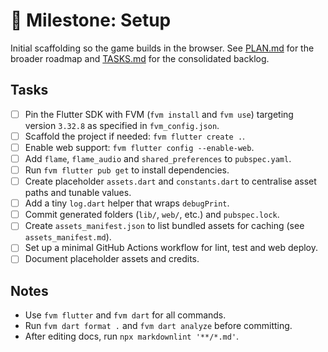 # 🏁 Milestone: Setup

Initial scaffolding so the game builds in the browser.
See [PLAN.md](PLAN.md) for the broader roadmap and
[TASKS.md](TASKS.md) for the consolidated backlog.

## Tasks

- [ ] Pin the Flutter SDK with FVM (`fvm install` and `fvm use`) targeting version
      `3.32.8` as specified in `fvm_config.json`.
- [ ] Scaffold the project if needed: `fvm flutter create .`.
- [ ] Enable web support: `fvm flutter config --enable-web`.
- [ ] Add `flame`, `flame_audio` and `shared_preferences` to `pubspec.yaml`.
- [ ] Run `fvm flutter pub get` to install dependencies.
- [ ] Create placeholder `assets.dart` and `constants.dart` to centralise asset
      paths and tunable values.
- [ ] Add a tiny `log.dart` helper that wraps `debugPrint`.
- [ ] Commit generated folders (`lib/`, `web/`, etc.) and `pubspec.lock`.
- [ ] Create `assets_manifest.json` to list bundled assets for caching
      (see `assets_manifest.md`).
- [ ] Set up a minimal GitHub Actions workflow for lint, test and web deploy.
- [ ] Document placeholder assets and credits.

## Notes

- Use `fvm flutter` and `fvm dart` for all commands.
- Run `fvm dart format .` and `fvm dart analyze` before committing.
- After editing docs, run `npx markdownlint '**/*.md'`.
